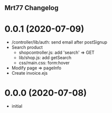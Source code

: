 ## Mrt77 Changelog
<a name="0.0.1"></a>

# 0.0.1 (2020-07-09)
* /controller/lib/auth: send email after postSignup
* Search product
    * shopcontroller.js: add 'search' => GET
    * lib/shop.js: add getSearch
    * css/main.css: form:hover
* Modify page => pageInfo
* Create invoice.ejs

<a name="0.0.0"></a>

# 0.0.0 (2020-07-08)
* initial
